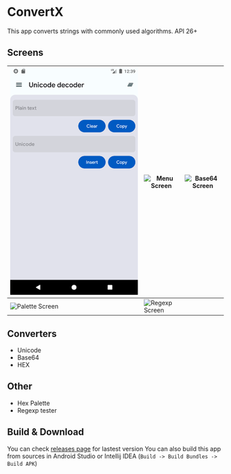 ﻿# ConvertX

This app converts strings with commonly used algorithms. API 26+

## Screens

| ![Main Sreen](/screens/main_screen.png) | ![Menu Screen](menu_screen.png) | ![Base64 Screen](/base64_screen.png) |
|--|--|--|
| ![Palette Screen](/palette_screen.png) | ![Regexp Screen](/regexp_screen.png) | |

## Converters

- Unicode
- Base64
- HEX

## Other

- Hex Palette
- Regexp tester

## Build & Download

You can check [releases page](/releases) for lastest version
You can also build this app from sources in Android Studio or Intellij IDEA (`Build -> Build Bundles -> Build APK`)


